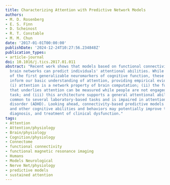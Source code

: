 ```yaml
---
title: Characterizing Attention with Predictive Network Models
authors:
- M. D. Rosenberg
- E. S. Finn
- D. Scheinost
- R. T. Constable
- M. M. Chun
date: '2017-01-01T00:00:00'
publishDate: '2024-12-24T10:27:56.234848Z'
publication_types:
- article-journal
doi: 10.1016/j.tics.2017.01.011
abstract: "Recent work shows that models based on functional connectivity in large-scale
  brain networks can predict individuals' attentional abilities. While being some
  of the first generalizable neuromarkers of cognitive function, these models also
  inform our basic understanding of attention, providing empirical evidence that:
  (i) attention is a network property of brain computation; (ii) the functional architecture
  that underlies attention can be measured while people are not engaged in any explicit
  task; and (iii) this architecture supports a general attentional ability that is
  common to several laboratory-based tasks and is impaired in attention deficit hyperactivity
  disorder (ADHD). Looking ahead, connectivity-based predictive models of attention
  and other cognitive abilities and behaviors may potentially improve the assessment,
  diagnosis, and treatment of clinical dysfunction."
tags:
- Attention
- Attention/physiology
- Brain/physiology
- Cognition/physiology
- Connectome
- functional connectivity
- functional magnetic resonance imaging
- Humans
- Models Neurological
- Nerve Net/physiology
- predictive models
- sustained attention
---
```

